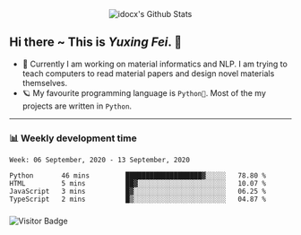 <div align="center">
    <img align="center" src="https://github-readme-stats.vercel.app/api?username=idocx&show_icons=true&hide_border=true" alt="idocx's Github Stats"></img>
</div>

## Hi there ~ This is *Yuxing Fei*. ‍👋

- 🚀 Currently I am working on material informatics and NLP. I am trying to teach computers to read material papers and design novel materials themselves.
- 🪐 My favourite programming language is `Python🐍`. Most of the my projects are written in `Python`.

---

### 📊 Weekly development time
<!--START_SECTION:waka-->
```text
Week: 06 September, 2020 - 13 September, 2020

Python       46 mins         ███████████████████▓░░░░░   78.80 % 
HTML         5 mins          ██▓░░░░░░░░░░░░░░░░░░░░░░   10.07 % 
JavaScript   3 mins          █▓░░░░░░░░░░░░░░░░░░░░░░░   06.25 % 
TypeScript   2 mins          █▒░░░░░░░░░░░░░░░░░░░░░░░   04.87 % 
```
<!--END_SECTION:waka-->

### 

![Visitor Badge](https://visitor-badge.laobi.icu/badge?page_id=idocx.idocx)